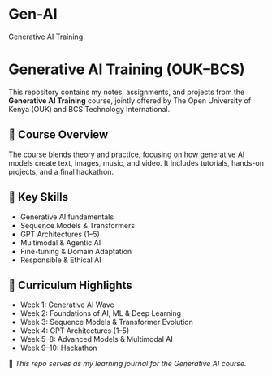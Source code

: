 # Gen-AI
Generative AI Training

# Generative AI Training (OUK–BCS)
This repository contains my notes, assignments, and projects from the **Generative AI Training** course, jointly offered by The Open University of Kenya (OUK) and BCS Technology International.  

## 📘 Course Overview
The course blends theory and practice, focusing on how generative AI models create text, images, music, and video. It includes tutorials, hands-on projects, and a final hackathon.  

## 🧭 Key Skills
- Generative AI fundamentals  
- Sequence Models & Transformers  
- GPT Architectures (1–5)  
- Multimodal & Agentic AI  
- Fine-tuning & Domain Adaptation  
- Responsible & Ethical AI  

## 📆 Curriculum Highlights
- Week 1: Generative AI Wave  
- Week 2: Foundations of AI, ML & Deep Learning  
- Week 3: Sequence Models & Transformer Evolution  
- Week 4: GPT Architectures (1–5)  
- Week 5–8: Advanced Models & Multimodal AI  
- Week 9–10: Hackathon  

📌 *This repo serves as my learning journal for the Generative AI course.*
